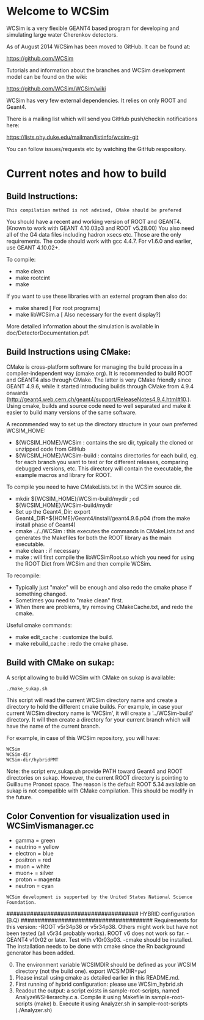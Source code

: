 # Welcome to WCSim

WCSim is a very flexible GEANT4 based program for developing and
simulating large water Cherenkov detectors.

As of August 2014 WCSim has been moved to GitHub.  It can be found at:

https://github.com/WCSim

Tutorials and information about the branches and WCSim development model can be
found on the wiki:

https://github.com/WCSim/WCSim/wiki

WCSim has very few external dependencies.  It relies on only ROOT and Geant4.

There is a mailing list which will send you GitHub push/checkin
notifications here:

https://lists.phy.duke.edu/mailman/listinfo/wcsim-git

You can follow issues/requests etc by watching the GitHub respository.

# Current notes and how to build

## Build Instructions:

~~~~~~~~~~~~~~~~~~~~~~~~~~~~~~~~~~~
This compilation method is not advised, CMake should be prefered
~~~~~~~~~~~~~~~~~~~~~~~~~~~~~~~~~~~

You should have a recent and working version of ROOT and GEANT4.
(Known to work with GEANT 4.10.03p3 and ROOT v5.28.00)  You also need all of the G4
data files including hadron xsecs etc.  Those are the only
requirements.  The code should work with gcc 4.4.7. For v1.6.0 and earlier, use GEANT 4.10.02+.

To compile: 
* make clean 
* make rootcint
* make

If you want to use these libraries with an external program then also do:
* make shared      [ For root programs]
* make libWCSim.a  [ Also necessary for the event display?]

More detailed information about the simulation is available in
doc/DetectorDocumentation.pdf.

## Build Instructions using CMake:

CMake is cross-platform software for managing the build process in 
a compiler-independent way (cmake.org). 
It is recommended to build ROOT and GEANT4 also through CMake. The 
latter is very CMake friendly since GEANT 4.9.6, while it started introducing
builds through CMake from 4.9.4 onwards (http://geant4.web.cern.ch/geant4/support/ReleaseNotes4.9.4.html#10.).
Using cmake, builds and source code need to well separated and make
it easier to build many versions of the same software.


A recommended way to set up the directory structure in your own
preferred WCSIM_HOME:
- ${WCSIM_HOME}/WCSim : contains the src dir, typically the cloned or 
  unzipped code from GitHub
- ${WCSIM_HOME}/WCSim-build : contains directories for each build, eg.
  for each branch you want to test or for different releases, comparing
  debugged versions, etc.
  This directory will contain the executable, the example macros and
  library for ROOT.

To compile you need to have CMakeLists.txt in the WCSim source dir.
* mkdir ${WCSIM_HOME}/WCSim-build/mydir ; cd ${WCSIM_HOME}/WCSim-build/mydir
* Set up the Geant4_Dir: export Geant4_DIR=${HOME}/Geant4/install/geant4.9.6.p04 
  (from the make install phase of Geant4)
* cmake ../../WCSim : this executes the commands in CMakeLists.txt and generates
  the Makefiles for both the ROOT library as the main executable.
* make clean : if necessary
* make : will first compile the libWCSimRoot.so which you need for using
  the ROOT Dict from WCSim and then compile WCSim.

To recompile:
* Typically just "make" will be enough and also redo the cmake phase if
  something changed.
* Sometimes you need to "make clean" first.
* When there are problems, try removing CMakeCache.txt, and redo the cmake.

Useful cmake commands:
* make edit_cache : customize the build.
* make rebuild_cache : redo the cmake phase.

## Build with CMake on sukap:

A script allowing to build WCSim with CMake on sukap is available:
~~~~~~~~~~~~~~~~~~~~~~~~~~~~~~~~~~~
./make_sukap.sh
~~~~~~~~~~~~~~~~~~~~~~~~~~~~~~~~~~~

This script will read the current WCSim directory name and create a directory to hold the different cmake builds. 
For example, in case your current WCSim directory name is 'WCSim', it will create a '../WCSim-build' directory. 
It will then create a directory for your current branch which will have the name of the current branch.

For example, in case of this WCSim repository, you will have:

~~~~~~~~~~~~~~~~~~~~~~~~~~~~~~~~~~~
WCSim
WCSim-dir
WCSim-dir/hybridPMT
~~~~~~~~~~~~~~~~~~~~~~~~~~~~~~~~~~~

Note: the script env_sukap.sh provide PATH toward Geant4 and ROOT directories on sukap. However, the current ROOT directory is pointing to Guillaume Pronost space. The reason is the default ROOT 5.34 available on sukap is not compatible with CMake compilation. This should be modify in the future.



## Color Convention for visualization used in WCSimVismanager.cc

* gamma = green
* neutrino = yellow
* electron = blue
* positron = red
* muon = white
* muon+ = silver
* proton = magenta
* neutron = cyan

```
WCSim development is supported by the United States National Science Foundation.
```

#######################################
HYBRID configuration (B.Q)
#######################################
Requirements for this version:
-ROOT v5r34p36 or v5r34p38. Others might work but have not been tested (all v5r34 probably works). ROOT v6 does not work so far.
-GEANT4 v10r02 or later. Test with v10r03p03.
-cmake should be installed. The installation needs to be done with cmake since the Rn background generator has been added.
 
0. The environment variable WCSIMDIR should be defined as your WCSIM directory (not the build one).
export WCSIMDIR=`pwd`
1. Please install using cmake as detailed earlier in this README.md.
2. First running of hybrid configuration: please use WCSim_hybrid.sh
3. Readout the output: a script exists in sample-root-scripts, named AnalyzeWSHierarchy.c
a. Compile it using Makefile in sample-root-scripts (make)
b. Execute it using Analyzer.sh in sample-root-scripts (./Analyzer.sh)
